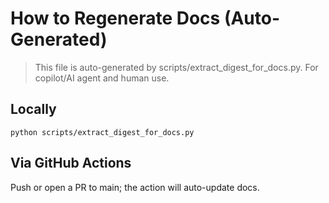 # How to Regenerate Docs (Auto-Generated)

> This file is auto-generated by scripts/extract_digest_for_docs.py.
> For copilot/AI agent and human use.

## Locally
```
python scripts/extract_digest_for_docs.py
```
## Via GitHub Actions
Push or open a PR to main; the action will auto-update docs.
